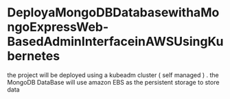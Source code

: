 # DeployaMongoDBDatabasewithaMongoExpressWeb-BasedAdminInterfaceinAWSUsingKubernetes
the project will be deployed using a kubeadm cluster ( self managed ) .
the MongoDB DataBase will use amazon EBS as the persistent storage to store data 
